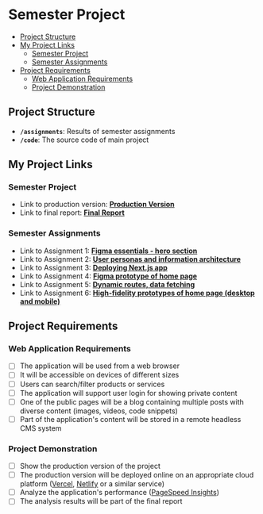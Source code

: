 # Semester Project <!-- omit in toc -->

- [Project Structure](#project-structure)
- [My Project Links](#my-project-links)
  - [Semester Project](#semester-project)
  - [Semester Assignments](#semester-assignments)
- [Project Requirements](#project-requirements)
  - [Web Application Requirements](#web-application-requirements)
  - [Project Demonstration](#project-demonstration)

## Project Structure

- **`/assignments`**: Results of semester assignments
- **`/code`**: The source code of main project

## My Project Links

### Semester Project

- Link to production version: [**Production Version**](https://quiz-wrld.vercel.app/)
- Link to final report: [**Final Report**](https://www.notion.so/QuizWRLD-Report-15fd6a80cfee808a87dceb7c63e64fad#226d6a80cfee803ea180e05879c1aed8)

### Semester Assignments

- Link to Assignment 1: [**Figma essentials - hero section**](/assignments/assignment%201/figma_essentials-hero_section.mp4)
- Link to Assignment 2: [**User personas and information architecture**](/assignments/assignment%202/user_personas_and_information_architecture.pdf)
- Link to Assignment 3: [**Deploying Next.js app**](https://quiz-wrld.vercel.app/)
- Link to Assignment 4: [**Figma prototype of home page**](/assignments/assignment%204/home_page_figma_prototype.png)
- Link to Assignment 5: [**Dynamic routes, data fetching**](https://quiz-wrld.vercel.app/)
- Link to Assignment 6: [**High-fidelity prototypes of home page (desktop and mobile)**](/assignments/assignment%206/)

## Project Requirements

### Web Application Requirements

- [ ] The application will be used from a web browser
- [ ] It will be accessible on devices of different sizes
- [ ] Users can search/filter products or services
- [ ] The application will support user login for showing private content
- [ ] One of the public pages will be a blog containing multiple posts with diverse content (images, videos, code snippets)
- [ ] Part of the application's content will be stored in a remote headless CMS system

### Project Demonstration

- [ ] Show the production version of the project
- [ ] The production version will be deployed online on an appropriate cloud platform ([Vercel](https://vercel.com), [Netlify](https://www.netlify.com/) or a similar service)
- [ ] Analyze the application's performance ([PageSpeed Insights](https://pagespeed.web.dev/))
- [ ] The analysis results will be part of the final report